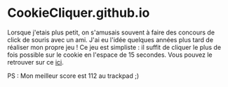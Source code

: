 # CookieCliquer.github.io
Lorsque j'etais plus petit, on s'amusais souvent à faire des concours de click de souris avec un ami. 
J'ai eu l'idée quelques années plus tard de réaliser mon propre jeu !
Ce jeu est simpliste : il suffit de cliquer le plus de fois possible sur le cookie en l'espace de 15 secondes.
Vous pouvez le retrouver sur ce [ici](https://nicolasainouz.github.io/CookieCliquer.github.io/).

PS : Mon meilleur score est 112 au trackpad ;)
